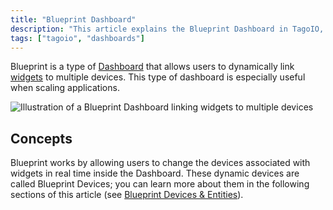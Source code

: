 ```yaml
---
title: "Blueprint Dashboard"
description: "This article explains the Blueprint Dashboard in TagoIO, describing how it links widgets to multiple devices for scalable applications and introduces the core concept of Blueprint Devices."
tags: ["tagoio", "dashboards"]
---
```


Blueprint is a type of [Dashboard](link-to-dashboard) that allows users to dynamically link [widgets](link-to-widgets) to multiple devices. This type of dashboard is especially useful when scaling applications.

![Illustration of a Blueprint Dashboard linking widgets to multiple devices](/docs_imagem/tagoio/blueprint-dashboard-2.gif)

## Concepts

Blueprint works by allowing users to change the devices associated with widgets in real time inside the Dashboard. These dynamic devices are called Blueprint Devices; you can learn more about them in the following sections of this article (see [Blueprint Devices & Entities](link-to-blueprint-devices)).